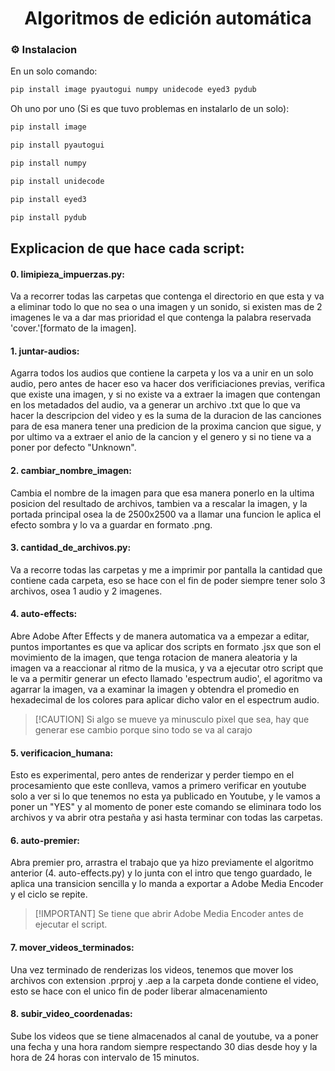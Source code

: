 <div align="center">
  <h1 align="center">Algoritmos de edición automática</a></h1>
</div>

<!-- Installation -->
### :gear: Instalacion

En un solo comando: 
```sh
pip install image pyautogui numpy unidecode eyed3 pydub
``` 
  
Oh uno por uno (Si es que tuvo problemas en instalarlo de un solo):
```sh
pip install image
```
```sh
pip install pyautogui
```
```sh
pip install numpy
```
```sh
pip install unidecode
```
```sh
pip install eyed3
```
```sh
pip install pydub
```

<!-- TENGO QUE DEJAR PASO A PASO QUE TIENE QUE HACER! -->
## Explicacion de que hace cada script: 

#### 0. limipieza_impuerzas.py:
Va a recorrer todas las carpetas que contenga el directorio en que esta y va a eliminar todo lo que no sea o una imagen y un sonido, si existen mas de 2 imagenes le va a dar mas prioridad el que contenga la palabra reservada 'cover.'[formato de la imagen].

#### 1. juntar-audios:
Agarra todos los audios que contiene la carpeta y los va a unir en un solo audio, pero antes de hacer eso va hacer dos verificiaciones previas, verifica que existe una imagen, y si no existe va a extraer la imagen que contengan en los metadados del audio, va a generar un archivo .txt que lo que va hacer la descripcion del video y es la suma de la duracion de las canciones para de esa manera tener una predicion de la proxima cancion que sigue, y por ultimo va a extraer el anio de la cancion y el genero y si no tiene va a poner por defecto "Unknown".

#### 2. cambiar_nombre_imagen:
Cambia el nombre de la imagen para que esa manera ponerlo en la ultima posicion del resultado de archivos, tambien va a rescalar la imagen, y la portada principal osea la de 2500x2500 va a llamar una funcion le aplica el efecto sombra y lo va a guardar en formato .png.

#### 3. cantidad_de_archivos.py:
Va a recorre todas las carpetas y me a imprimir por pantalla la cantidad que contiene cada carpeta, eso se hace con el fin de poder siempre tener solo 3 archivos, osea 1 audio y 2 imagenes.

#### 4. auto-effects:
Abre Adobe After Effects y de manera automatica va a empezar a editar, puntos importantes es que va aplicar dos scripts en formato .jsx que son el movimiento de la imagen, que tenga rotacion de manera aleatoria y la imagen va a reaccionar al ritmo de la musica, y va a ejecutar otro script que le va a permitir generar un efecto llamado 'espectrum audio', el agoritmo va agarrar la imagen, va a examinar la imagen y obtendra el promedio en hexadecimal de los colores para aplicar dicho valor en el espectrum audio.
>
> [!CAUTION] 
> Si algo se mueve ya minusculo pixel que sea, hay que generar ese cambio porque sino todo se va al carajo
>

#### 5. verificacion_humana:
Esto es experimental, pero antes de renderizar y perder tiempo en el procesamiento que este conlleva, vamos a primero verificar en youtube solo a ver si lo que tenemos no esta ya publicado en Youtube, y le vamos a poner un "YES" y al momento de poner este comando se eliminara todo los archivos y va abrir otra pestaña y asi hasta terminar con todas las carpetas.

#### 6. auto-premier:
Abra premier pro, arrastra el trabajo que ya hizo previamente el algoritmo anterior (4. auto-effects.py) y lo junta con el intro que tengo guardado, le aplica una transicion sencilla y lo manda a exportar a Adobe Media Encoder y el ciclo se repite.
>
> [!IMPORTANT]
> Se tiene que abrir Adobe Media Encoder antes de ejecutar el script.
>

#### 7. mover_videos_terminados:
Una vez terminado de renderizas los videos, tenemos que mover los archivos con extension .prproj y .aep a la carpeta donde contiene el video, esto se hace con el unico fin de poder liberar almacenamiento

#### 8. subir_video_coordenadas:
Sube los videos que se tiene almacenados al canal de youtube, va a poner una fecha y una hora random siempre respectando 30 dias desde hoy y la hora de 24 horas con intervalo de 15 minutos.